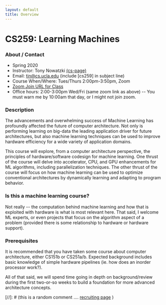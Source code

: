 ```yaml
---
layout: default
title: Overview
---
```


# CS259: Learning Machines
 
### About / Contact

* Spring 2020
* Instructor: Tony Nowatzki  [(cs-page)](http://web.cs.ucla.edu/~tjn)
* Email: tjn@cs.ucla.edu (include [cs259] in subject line)
* Course When/Where: Tues/Thurs 2:00pm-3:50pm, Zoom
* [Zoom Join URL for Class](https://ucla.zoom.us/j/375217378)
* Office hours: 2:00-3:00pm Wed/Fri (same zoom link as above) -- You must warn me by 10:00am that day, or I might not join zoom.

### Description

The advancements and overwhelming success of Machine Learning has profoundly affected the future of
computer architecture. Not only is performing learning on big-data the leading application driver for future
architectures, but also machine learning techniques can be used to improve hardware efficiency for a wide
variety of application domains.

This course will explore, from a computer architecture perspective, the principles of hardware/software
codesign for machine learning. One thrust of the course will delve into accelerator, CPU, and GPU enhancements
for ML algorithms, including parallelization techniques. The other thrust of the course will
focus on how machine learning can be used to optimize conventional architectures by dynamically learning
and adapting to program behavior.

### Is this a machine learning course?

Not really -- the computation behind machine learning and how that is exploited with 
hardware is what is most relevant here.  That said, I welcome ML experts, or even projects
that focus on the algorithm aspect of a problem (provided there is some relationship to hardware or
hardware support).

### Prerequisites

It is recommended that you have taken some course about computer architecture,
either CS151b or CS251a/b.  Expected background includes basic knowledge of
simple hardware pipelines (ie. how does an inorder processor work?).

All of that said, we will spend time going in depth on background/review during
the first two-or-so weeks to build a foundation for more advanced architecture
concepts.

[//]: # (this is a random comment  .... [recruiting page]({{site.baseurl}}/08-recruiting/)  )
